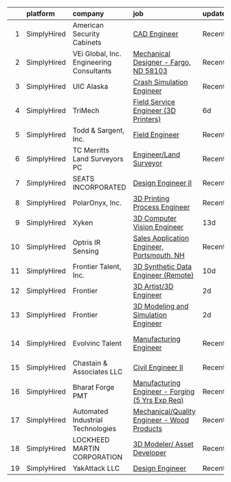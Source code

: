 

|    | platform    | company                                  | job                                                                                                                                                      | update_time   | location                      |
|---:|:------------|:-----------------------------------------|:---------------------------------------------------------------------------------------------------------------------------------------------------------|:--------------|:------------------------------|
|  1 | SimplyHired | American Security Cabinets               | [CAD Engineer](https://www.simplyhired.com/job/fXS7kO8nh-w5ADM_jpByO5f0LrCk58pdNdI_I10xphAmSHO4E3oP-w?q=3d+engineer)                                     | Recently      | Sauk Rapids, MN               |
|  2 | SimplyHired | VEi Global, Inc. Engineering Consultants | [Mechanical Designer - Fargo, ND 58103](https://www.simplyhired.com/job/rY4gc12sPb-WCwLNi9cDGHEjtfISTFlaGR6A5IS_sESeskQpL-efrw?q=3d+engineer)            | Recently      | Fargo, ND                     |
|  3 | SimplyHired | UIC Alaska                               | [Crash Simulation Engineer](https://www.simplyhired.com/job/nV7oqDscuPDwKdpWCBaFJEn7BltAWpvH3BHBD2qK8uEnCJm6fJIQTw?q=3d+engineer)                        | Recently      | Washington, DC                |
|  4 | SimplyHired | TriMech                                  | [Field Service Engineer (3D Printers)](https://www.simplyhired.com/job/DyOzf8vuBY5LLyplMmgsVl5aTGVyJBF9k4fzVFjDYGSk2z_DfySsNg?q=3d+engineer)             | 6d            | Columbia, MD +1 location      |
|  5 | SimplyHired | Todd & Sargent, Inc.                     | [Field Engineer](https://www.simplyhired.com/job/OH_0DcgoaXcglYMEBorv4JBVysztn-6ol-y0Xanlso9znHkp6GopYg?q=3d+engineer)                                   | Recently      | Hays, KS                      |
|  6 | SimplyHired | TC Merritts Land Surveyors PC            | [Engineer/Land Surveyor](https://www.simplyhired.com/job/a6O75-MfTPmtKHanm9UNsbhpmLLKQXJ4Ou-tFnvfnvx8HAScpuMocA?q=3d+engineer)                           | Recently      | Pleasantville, NY             |
|  7 | SimplyHired | SEATS INCORPORATED                       | [Design Engineer II](https://www.simplyhired.com/job/7JDbBLFKrspPhhBpGCNUq2zmfiuIDJRssUg0RLWkNyhTBvnJMU7DBQ?q=3d+engineer)                               | Recently      | Reedsburg, WI                 |
|  8 | SimplyHired | PolarOnyx, Inc.                          | [3D Printing Process Engineer](https://www.simplyhired.com/job/O3m1CRXMt5umoNBI5xWKasvZFdwBwsH7n-wwi6nFpX6V8F0iHo9AEQ?q=3d+engineer)                     | Recently      | Chapel Hill, NC               |
|  9 | SimplyHired | Xyken                                    | [3D Computer Vision Engineer](https://www.simplyhired.com/job/UsXUm33UnCnvzH_RMoKUEr8Y5uqLrfrWTMoQaxtWkktW6oyBbi4FkQ?q=3d+engineer)                      | 13d           | McLean, VA                    |
| 10 | SimplyHired | Optris IR Sensing                        | [Sales Application Engineer, Portsmouth, NH](https://www.simplyhired.com/job/ibdp6l0VKP2Hb5fpaJb00xAZkTsbjy5DZbkYD2XAjxty2AJzJS6XUw?q=3d+engineer)       | Recently      | Manchester, NH                |
| 11 | SimplyHired | Frontier Talent, Inc.                    | [3D Synthetic Data Engineer (Remote)](https://www.simplyhired.com/job/xV04UYU0PFJtRsACewzwxuscbtPK4EuFhCdmMMrz9Blc_LkWnW2CMw?q=3d+engineer)              | 10d           | Remote                        |
| 12 | SimplyHired | Frontier                                 | [3D Artist/3D Engineer](https://www.simplyhired.com/job/mG5J0fAgTrYQmLBKcPDBDEZnCJ6PseAPN4zSgjC68VfYWBC-0AfbSA?q=3d+engineer)                            | 2d            | Remote                        |
| 13 | SimplyHired | Frontier                                 | [3D Modeling and Simulation Engineer](https://www.simplyhired.com/job/Gf9ueQ4-r2qM4TOv6tWZ8DGM9exQc5G6Fxbfjz1h50V6c-EMyU7ZfQ?q=3d+engineer)              | 2d            | Remote                        |
| 14 | SimplyHired | Evolvinc Talent                          | [Manufacturing Engineer](https://www.simplyhired.com/job/QISyASgwt0dMucH69LZdKAQQCE8LlftKIAVqkvFL0RM8NXu59y38YQ?q=3d+engineer)                           | Recently      | Chesterfield, VA +2 locations |
| 15 | SimplyHired | Chastain & Associates LLC                | [Civil Engineer II](https://www.simplyhired.com/job/ytubrtfWfLsrs0qKgh55GnH8d9KhNBMUYqNlbFyOuQbR9q90LxaVNw?q=3d+engineer)                                | Recently      | Paris, IL                     |
| 16 | SimplyHired | Bharat Forge PMT                         | [Manufacturing Engineer - Forging (5 Yrs Exp Req)](https://www.simplyhired.com/job/siq4lefIes52CJZvjwDqsL4T_YLA1Zelyy7u1qeQ-T_XsgHlZsCaVQ?q=3d+engineer) | Recently      | Surgoinsville, TN             |
| 17 | SimplyHired | Automated Industrial Technologies        | [Mechanical/Quality Engineer - Wood Products](https://www.simplyhired.com/job/ueaCK6qoPPaI3nN_VHyna-NmAhyW9DphRV_UMU9YiV2CpsRx_hcv4A?q=3d+engineer)      | Recently      | Forest, VA                    |
| 18 | SimplyHired | LOCKHEED MARTIN CORPORATION              | [3D Modeler/ Asset Developer](https://www.simplyhired.com/job/ytznfHbT7W4AJzaUZlN3Lkqq69PW2U0nu2mqUowTqAYKW9CC1Pzlcw?q=3d+engineer)                      | Recently      | Orlando, FL                   |
| 19 | SimplyHired | YakAttack LLC                            | [Design Engineer](https://www.simplyhired.com/job/nZFhDLiYJAS5fBkgg8omYdz11j8Ex24bgm18L0N0j5sMnB1tE6Ss7g?q=3d+engineer)                                  | Recently      | Farmville, VA                 |